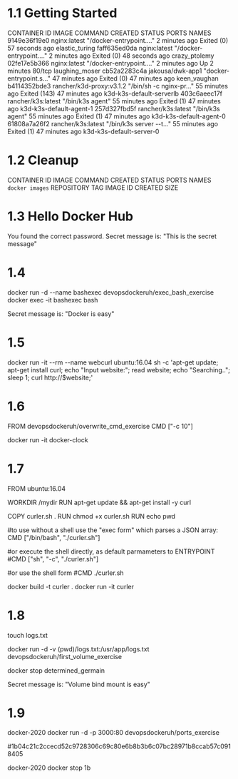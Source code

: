 # 1.1 Getting Started

CONTAINER ID IMAGE COMMAND CREATED STATUS PORTS NAMES
9149e36f19e0 nginx:latest "/docker-entrypoint.…" 2 minutes ago Exited (0) 57 seconds ago elastic_turing
faff635ed0da nginx:latest "/docker-entrypoint.…" 2 minutes ago Exited (0) 48 seconds ago crazy_ptolemy
02fe17e5b366 nginx:latest "/docker-entrypoint.…" 2 minutes ago Up 2 minutes 80/tcp laughing_moser
cb52a2283c4a jakousa/dwk-app1 "docker-entrypoint.s…" 47 minutes ago Exited (0) 47 minutes ago keen_vaughan
b4114352bde3 rancher/k3d-proxy:v3.1.2 "/bin/sh -c nginx-pr…" 55 minutes ago Exited (143) 47 minutes ago k3d-k3s-default-serverlb
403c6aeec17f rancher/k3s:latest "/bin/k3s agent" 55 minutes ago Exited (1) 47 minutes ago k3d-k3s-default-agent-1
257d327fbd5f rancher/k3s:latest "/bin/k3s agent" 55 minutes ago Exited (1) 47 minutes ago k3d-k3s-default-agent-0
61808a7a26f2 rancher/k3s:latest "/bin/k3s server --t…" 55 minutes ago Exited (1) 47 minutes ago k3d-k3s-default-server-0

# 1.2 Cleanup

CONTAINER ID IMAGE COMMAND CREATED STATUS PORTS NAMES
`docker images`
REPOSITORY TAG IMAGE ID CREATED SIZE

# 1.3 Hello Docker Hub

You found the correct password. Secret message is:
"This is the secret message"

# 1.4

docker run -d --name bashexec devopsdockeruh/exec_bash_exercise
docker exec -it bashexec bash

Secret message is:
"Docker is easy"

# 1.5

docker run -it --rm --name webcurl ubuntu:16.04 sh -c 'apt-get update; apt-get install curl; echo "Input website:"; read website; echo "Searching.."; sleep 1; curl http://$website;'

# 1.6

FROM devopsdockeruh/overwrite_cmd_exercise
CMD ["-c 10"]

docker run -it docker-clock

# 1.7

FROM ubuntu:16.04

WORKDIR /mydir
RUN apt-get update && apt-get install -y curl

COPY curler.sh .
RUN chmod +x curler.sh
RUN echo pwd

#to use <command> without a shell use the "exec form" which parses a JSON array:
CMD ["/bin/bash", "./curler.sh"]

#or execute the shell directly, as default parmameters to ENTRYPOINT
#CMD ["sh", "-c", "./curler.sh"]

#or use the shell form
#CMD ./curler.sh

docker build -t curler .
docker run -it curler

# 1.8

touch logs.txt

docker run -d -v (pwd)/logs.txt:/usr/app/logs.txt devopsdockeruh/first_volume_exercise

docker stop determined_germain

Secret message is:
"Volume bind mount is easy"

# 1.9

docker-2020 docker run -d -p 3000:80 devopsdockeruh/ports_exercise

#1b04c21c2ccecd52c9728306c69c80e6b8b3b6c07bc28971b8ccab57c0918405

docker-2020 docker stop 1b
